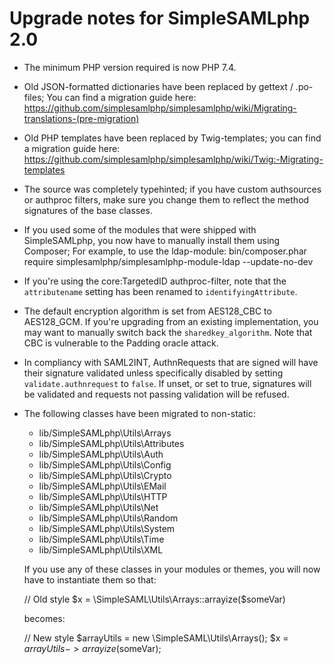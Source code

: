 Upgrade notes for SimpleSAMLphp 2.0
====================================

- The minimum PHP version required is now PHP 7.4.
- Old JSON-formatted dictionaries have been replaced by gettext / .po-files;
    You can find a migration guide here: https://github.com/simplesamlphp/simplesamlphp/wiki/Migrating-translations-(pre-migration)
- Old PHP templates have been replaced by Twig-templates; you can find a migration
    guide here: https://github.com/simplesamlphp/simplesamlphp/wiki/Twig:-Migrating-templates
- The source was completely typehinted; if you have custom authsources or authproc filters, 
    make sure you change them to reflect the method signatures of the base classes.
- If you used some of the modules that were shipped with SimpleSAMLphp, you now have to manually install them using Composer;
    For example, to use the ldap-module: bin/composer.phar require simplesamlphp/simplesamlphp-module-ldap --update-no-dev
- If you're using the core:TargetedID authproc-filter, note that the `attributename` setting has been renamed to `identifyingAttribute`.
- The default encryption algorithm is set from AES128_CBC to AES128_GCM. If you're upgrading from an existing implementation, you may want
    to manually switch back the `sharedkey_algorithm`. Note that CBC is vulnerable to the Padding oracle attack.
- In compliancy with SAML2INT, AuthnRequests that are signed will have their signature validated unless specifically disabled by setting `validate.authnrequest` to `false`.  If unset, or set to true, signatures will be validated and requests not passing validation will be refused.
- The following classes have been migrated to non-static:
  + lib/SimpleSAMLphp\Utils\Arrays
  + lib/SimpleSAMLphp\Utils\Attributes
  + lib/SimpleSAMLphp\Utils\Auth
  + lib/SimpleSAMLphp\Utils\Config
  + lib/SimpleSAMLphp\Utils\Crypto
  + lib/SimpleSAMLphp\Utils\EMail
  + lib/SimpleSAMLphp\Utils\HTTP
  + lib/SimpleSAMLphp\Utils\Net
  + lib/SimpleSAMLphp\Utils\Random
  + lib/SimpleSAMLphp\Utils\System
  + lib/SimpleSAMLphp\Utils\Time
  + lib/SimpleSAMLphp\Utils\XML

  If you use any of these classes in your modules or themes, you will now have to instantiate them so that:

  // Old style
  $x = \SimpleSAML\Utils\Arrays::arrayize($someVar)

  becomes:

  // New style
  $arrayUtils = new \SimpleSAML\Utils\Arrays();
  $x = $arrayUtils->arrayize($someVar);
